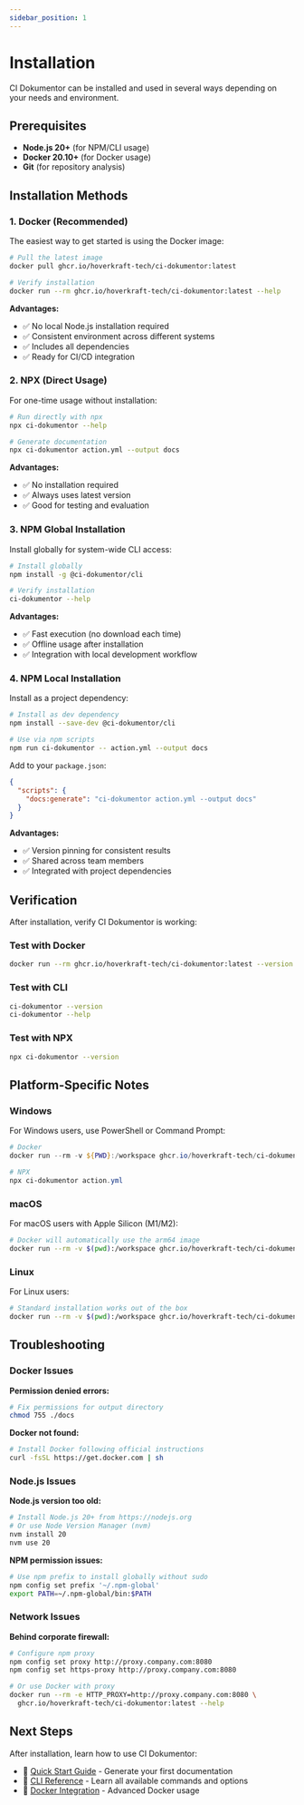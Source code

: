 ```yaml
---
sidebar_position: 1
---
```


# Installation

CI Dokumentor can be installed and used in several ways depending on your needs and environment.

## Prerequisites

- **Node.js 20+** (for NPM/CLI usage)
- **Docker 20.10+** (for Docker usage)
- **Git** (for repository analysis)

## Installation Methods

### 1. Docker (Recommended)

The easiest way to get started is using the Docker image:

```bash
# Pull the latest image
docker pull ghcr.io/hoverkraft-tech/ci-dokumentor:latest

# Verify installation
docker run --rm ghcr.io/hoverkraft-tech/ci-dokumentor:latest --help
```

**Advantages:**
- ✅ No local Node.js installation required
- ✅ Consistent environment across different systems
- ✅ Includes all dependencies
- ✅ Ready for CI/CD integration

### 2. NPX (Direct Usage)

For one-time usage without installation:

```bash
# Run directly with npx
npx ci-dokumentor --help

# Generate documentation
npx ci-dokumentor action.yml --output docs
```

**Advantages:**
- ✅ No installation required
- ✅ Always uses latest version
- ✅ Good for testing and evaluation

### 3. NPM Global Installation

Install globally for system-wide CLI access:

```bash
# Install globally
npm install -g @ci-dokumentor/cli

# Verify installation
ci-dokumentor --help
```

**Advantages:**
- ✅ Fast execution (no download each time)
- ✅ Offline usage after installation
- ✅ Integration with local development workflow

### 4. NPM Local Installation

Install as a project dependency:

```bash
# Install as dev dependency
npm install --save-dev @ci-dokumentor/cli

# Use via npm scripts
npm run ci-dokumentor -- action.yml --output docs
```

Add to your `package.json`:

```json
{
  "scripts": {
    "docs:generate": "ci-dokumentor action.yml --output docs"
  }
}
```

**Advantages:**
- ✅ Version pinning for consistent results
- ✅ Shared across team members
- ✅ Integrated with project dependencies

## Verification

After installation, verify CI Dokumentor is working:

### Test with Docker

```bash
docker run --rm ghcr.io/hoverkraft-tech/ci-dokumentor:latest --version
```

### Test with CLI

```bash
ci-dokumentor --version
ci-dokumentor --help
```

### Test with NPX

```bash
npx ci-dokumentor --version
```

## Platform-Specific Notes

### Windows

For Windows users, use PowerShell or Command Prompt:

```powershell
# Docker
docker run --rm -v ${PWD}:/workspace ghcr.io/hoverkraft-tech/ci-dokumentor:latest action.yml

# NPX
npx ci-dokumentor action.yml
```

### macOS

For macOS users with Apple Silicon (M1/M2):

```bash
# Docker will automatically use the arm64 image
docker run --rm -v $(pwd):/workspace ghcr.io/hoverkraft-tech/ci-dokumentor:latest action.yml
```

### Linux

For Linux users:

```bash
# Standard installation works out of the box
docker run --rm -v $(pwd):/workspace ghcr.io/hoverkraft-tech/ci-dokumentor:latest action.yml
```

## Troubleshooting

### Docker Issues

**Permission denied errors:**
```bash
# Fix permissions for output directory
chmod 755 ./docs
```

**Docker not found:**
```bash
# Install Docker following official instructions
curl -fsSL https://get.docker.com | sh
```

### Node.js Issues

**Node.js version too old:**
```bash
# Install Node.js 20+ from https://nodejs.org
# Or use Node Version Manager (nvm)
nvm install 20
nvm use 20
```

**NPM permission issues:**
```bash
# Use npm prefix to install globally without sudo
npm config set prefix '~/.npm-global'
export PATH=~/.npm-global/bin:$PATH
```

### Network Issues

**Behind corporate firewall:**
```bash
# Configure npm proxy
npm config set proxy http://proxy.company.com:8080
npm config set https-proxy http://proxy.company.com:8080

# Or use Docker with proxy
docker run --rm -e HTTP_PROXY=http://proxy.company.com:8080 \
  ghcr.io/hoverkraft-tech/ci-dokumentor:latest --help
```

## Next Steps

After installation, learn how to use CI Dokumentor:

- 🚀 [Quick Start Guide](./quick-start) - Generate your first documentation
- 📖 [CLI Reference](../packages/cli) - Learn all available commands and options
- 🐳 [Docker Integration](../integrations/docker) - Advanced Docker usage
